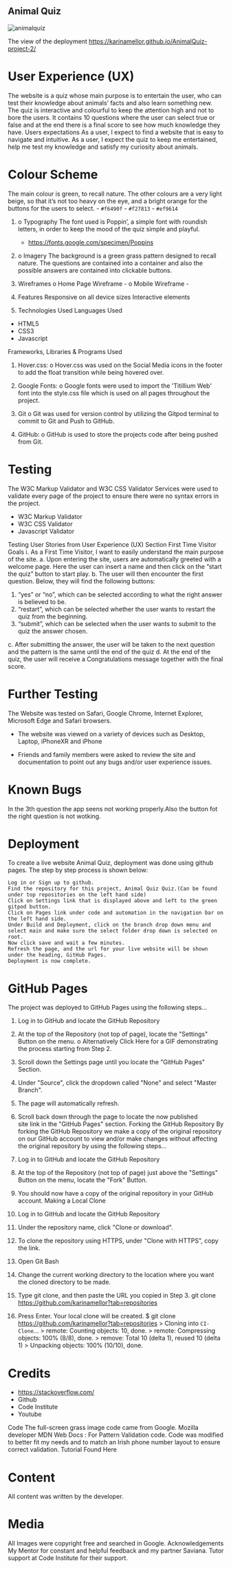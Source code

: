 ## Animal Quiz


![animalquiz](https://github.com/karinamellor/AnimalQuiz-project-2/assets/74268139/2b3dab31-0ac5-4fba-8329-32815beb35ec)

The view of the deployment https://karinamellor.github.io/AnimalQuiz-project-2/

#  User Experience (UX)

The website is a quiz whose main purpose is to entertain the user, who can test their knowledge about
animals’ facts and also learn something new. The quiz is interactive and colourful to keep the attention
high and not to bore the users. It contains 10 questions where the user can select true or false and at the end
there is a final score to see how much knowledge they have.
Users expectations
As a user, I expect to find a website that is easy to navigate and intuitive.
 As a user, I expect the quiz to keep me entertained, help me test my knowledge and satisfy my
curiosity about animals.


 #   Colour Scheme

The main colour is green, to recall nature. The other colours are a very light
beige, so that it’s not too heavy on the eye, and a bright orange for the buttons for
the users to select.
    - `#f6490f`
    - `#f27813`
    - `#ef9614`


1. o Typography
 The font used is Poppin’, a simple font with roundish letters, in order to keep the
mood of the quiz simple and playful.
   - https://fonts.google.com/specimen/Poppins

2. o Imagery
The background is a green grass pattern designed to recall nature.
 The questions are contained into a container and also the possible answers are
contained into clickable buttons.

3. Wireframes
o Home Page Wireframe -
o Mobile Wireframe - 

4. Features
 Responsive on all device sizes
 Interactive elements

5. Technologies Used
Languages Used
-  HTML5
-  CSS3
- Javascript

Frameworks, Libraries &amp; Programs Used
1. Hover.css:
o Hover.css was used on the Social Media icons in the footer to add the float transition
while being hovered over.

2. Google Fonts:
o Google fonts were used to import the &#39;Titillium Web&#39; font into the style.css file which is
used on all pages throughout the project.

3. Git
o Git was used for version control by utilizing the Gitpod terminal to commit to Git and
Push to GitHub.

4. GitHub:
o GitHub is used to store the projects code after being pushed from Git.

# Testing

The W3C Markup Validator and W3C CSS Validator Services were used to validate every page of the
project to ensure there were no syntax errors in the project.
 - W3C Markup Validator 
 - W3C CSS Validator  
 - Javascript Validator 

Testing User Stories from User Experience (UX) Section
First Time Visitor Goals
i. As a First Time Visitor, I want to easily understand the main purpose of the site.
a. Upon entering the site, users are automatically greeted with a welcome page.
Here the user can insert a name and then click on the “start the quiz” button to
start play.
b. The user will then encounter the first question. Below, they will find the
following buttons:
1. “yes” or “no”, which can be selected according to what the right answer
is believed to be.
2. “restart”, which can be selected whether the user wants to restart the
quiz from the beginning.
3. “submit”, which can be selected when the user wants to submit to the
quiz the answer chosen.

c. After submitting the answer, the user will be taken to the next question and the
pattern is the same until the end of the quiz
d. At the end of the quiz, the user will receive a Congratulations message together
with the final score.

# Further Testing

The Website was tested on Safari, Google Chrome, Internet Explorer, Microsoft Edge and Safari
browsers.
- The website was viewed on a variety of devices such as Desktop, Laptop, iPhoneXR and iPhone

- Friends and family members were asked to review the site and documentation to point out any
bugs and/or user experience issues.

# Known Bugs

In the 3th question the app seens not working properly.Also the button fot the right question is not wotking.

# Deployment
  To create a live website Animal Quiz, deployment was done using github pages. The step by step process is shown below:

    Log in or Sign up to github.
    Find the repository for this project, Animal Quiz Quiz.(Can be found under top repositories on the left hand side)
    Click on Settings link that is displayed above and left to the green gitpod button.
    Click on Pages link under code and automation in the navigation bar on the left hand side.
    Under Build and Deployment, click on the branch drop down menu and select main and make sure the select folder drop down is selected on root.
    Now click save and wait a few minutes.
    Refresh the page, and the url for your live website will be shown under the heading, GitHub Pages.
    Deployment is now complete.


# GitHub Pages

The project was deployed to GitHub Pages using the following steps...
1. Log in to GitHub and locate the GitHub Repository
2. At the top of the Repository (not top of page), locate the &quot;Settings&quot; Button on the menu.
o Alternatively Click Here for a GIF demonstrating the process starting from Step 2.
3. Scroll down the Settings page until you locate the &quot;GitHub Pages&quot; Section.
4. Under &quot;Source&quot;, click the dropdown called &quot;None&quot; and select &quot;Master Branch&quot;.
5. The page will automatically refresh.
6. Scroll back down through the page to locate the now published site link in the &quot;GitHub Pages&quot;
section.
Forking the GitHub Repository
By forking the GitHub Repository we make a copy of the original repository on our GitHub account to
view and/or make changes without affecting the original repository by using the following steps...
1. Log in to GitHub and locate the GitHub Repository
2. At the top of the Repository (not top of page) just above the &quot;Settings&quot; Button on the menu, locate
the &quot;Fork&quot; Button.
3. You should now have a copy of the original repository in your GitHub account.
Making a Local Clone

1. Log in to GitHub and locate the GitHub Repository
2. Under the repository name, click &quot;Clone or download&quot;.
3. To clone the repository using HTTPS, under &quot;Clone with HTTPS&quot;, copy the link.
4. Open Git Bash
5. Change the current working directory to the location where you want the cloned directory to be
made.
6. Type git clone, and then paste the URL you copied in Step 3.
 git clone https://github.com/karinamellor?tab=repositories
7. Press Enter. Your local clone will be created.
$ git clone https://github.com/karinamellor?tab=repositories
&gt; Cloning into `CI-Clone`...
&gt; remote: Counting objects: 10, done.
&gt; remote: Compressing objects: 100% (8/8), done.
&gt; remove: Total 10 (delta 1), reused 10 (delta 1)
&gt; Unpacking objects: 100% (10/10), done.


# Credits
   - https://stackoverflow.com/
   - Github
   - Code Institute
   - Youtube

Code
The full-screen grass image code came from Google.
 Mozilla developer
 MDN Web Docs : For Pattern Validation code. Code was modified to better fit my needs and to
match an Irish phone number layout to ensure correct validation. Tutorial Found Here

# Content
All content was written by the developer.

# Media
 All Images were copyright free and searched in Google.
Acknowledgements
 My Mentor for constant and helpful feedback and my partner Saviana.
 Tutor support at Code Institute for their support.